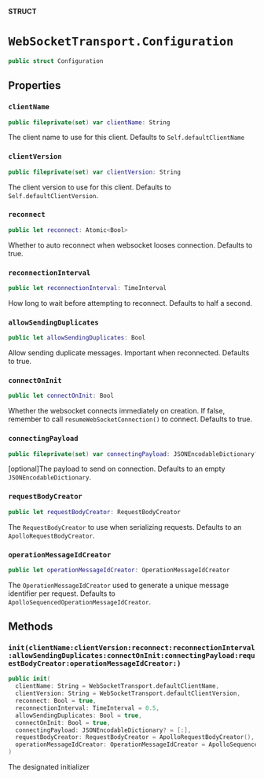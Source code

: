 **STRUCT**

# `WebSocketTransport.Configuration`

```swift
public struct Configuration
```

## Properties
### `clientName`

```swift
public fileprivate(set) var clientName: String
```

The client name to use for this client. Defaults to `Self.defaultClientName`

### `clientVersion`

```swift
public fileprivate(set) var clientVersion: String
```

The client version to use for this client. Defaults to `Self.defaultClientVersion`.

### `reconnect`

```swift
public let reconnect: Atomic<Bool>
```

Whether to auto reconnect when websocket looses connection. Defaults to true.

### `reconnectionInterval`

```swift
public let reconnectionInterval: TimeInterval
```

How long to wait before attempting to reconnect. Defaults to half a second.

### `allowSendingDuplicates`

```swift
public let allowSendingDuplicates: Bool
```

Allow sending duplicate messages. Important when reconnected. Defaults to true.

### `connectOnInit`

```swift
public let connectOnInit: Bool
```

Whether the websocket connects immediately on creation.
If false, remember to call `resumeWebSocketConnection()` to connect.
Defaults to true.

### `connectingPayload`

```swift
public fileprivate(set) var connectingPayload: JSONEncodableDictionary?
```

[optional]The payload to send on connection. Defaults to an empty `JSONEncodableDictionary`.

### `requestBodyCreator`

```swift
public let requestBodyCreator: RequestBodyCreator
```

The `RequestBodyCreator` to use when serializing requests. Defaults to an `ApolloRequestBodyCreator`.

### `operationMessageIdCreator`

```swift
public let operationMessageIdCreator: OperationMessageIdCreator
```

The `OperationMessageIdCreator` used to generate a unique message identifier per request.
Defaults to `ApolloSequencedOperationMessageIdCreator`.

## Methods
### `init(clientName:clientVersion:reconnect:reconnectionInterval:allowSendingDuplicates:connectOnInit:connectingPayload:requestBodyCreator:operationMessageIdCreator:)`

```swift
public init(
  clientName: String = WebSocketTransport.defaultClientName,
  clientVersion: String = WebSocketTransport.defaultClientVersion,
  reconnect: Bool = true,
  reconnectionInterval: TimeInterval = 0.5,
  allowSendingDuplicates: Bool = true,
  connectOnInit: Bool = true,
  connectingPayload: JSONEncodableDictionary? = [:],
  requestBodyCreator: RequestBodyCreator = ApolloRequestBodyCreator(),
  operationMessageIdCreator: OperationMessageIdCreator = ApolloSequencedOperationMessageIdCreator()
)
```

The designated initializer
